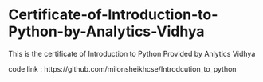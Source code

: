 # Certificate-of-Introduction-to-Python-by-Analytics-Vidhya
This is the certificate of Introduction to Python Provided by Anlytics Vidhya
<p> code link : https://github.com/milonsheikhcse/Introdcution_to_python </p>
